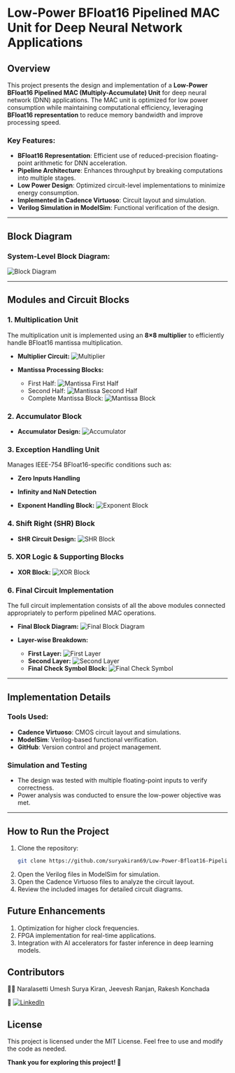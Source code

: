 # Low-Power BFloat16 Pipelined MAC Unit for Deep Neural Network Applications

## Overview

This project presents the design and implementation of a **Low-Power BFloat16 Pipelined MAC (Multiply-Accumulate) Unit** for deep neural network (DNN) applications. The MAC unit is optimized for low power consumption while maintaining computational efficiency, leveraging **BFloat16 representation** to reduce memory bandwidth and improve processing speed.

### **Key Features:**
- **BFloat16 Representation**: Efficient use of reduced-precision floating-point arithmetic for DNN acceleration.
- **Pipeline Architecture**: Enhances throughput by breaking computations into multiple stages.
- **Low Power Design**: Optimized circuit-level implementations to minimize energy consumption.
- **Implemented in Cadence Virtuoso**: Circuit layout and simulation.
- **Verilog Simulation in ModelSim**: Functional verification of the design.

---

## **Block Diagram**

### **System-Level Block Diagram:**
![Block Diagram](https://raw.githubusercontent.com/suryakiran69/Low-Power-Bfloat16-Pipelined-MAC-Unit-for-Deep-Neural-Network-Applications/main/BlockDiagram.jpg)

---

## **Modules and Circuit Blocks**

### **1. Multiplication Unit**
The multiplication unit is implemented using an **8×8 multiplier** to efficiently handle BFloat16 mantissa multiplication.

- **Multiplier Circuit:**
  ![Multiplier](https://raw.githubusercontent.com/suryakiran69/Low-Power-Bfloat16-Pipelined-MAC-Unit-for-Deep-Neural-Network-Applications/main/8#%8multiplier.png)

- **Mantissa Processing Blocks:**
  - First Half: ![Mantissa First Half](https://raw.githubusercontent.com/suryakiran69/Low-Power-Bfloat16-Pipelined-MAC-Unit-for-Deep-Neural-Network-Applications/main/mantissa%20bit%20first%20half.png)
  - Second Half: ![Mantissa Second Half](https://raw.githubusercontent.com/suryakiran69/Low-Power-Bfloat16-Pipelined-MAC-Unit-for-Deep-Neural-Network-Applications/main/mantissabit%20second%20half.png)
  - Complete Mantissa Block: ![Mantissa Block](https://raw.githubusercontent.com/suryakiran69/Low-Power-Bfloat16-Pipelined-MAC-Unit-for-Deep-Neural-Network-Applications/main/mantissa%20block.png)

### **2. Accumulator Block**
- **Accumulator Design:**
  ![Accumulator](https://raw.githubusercontent.com/suryakiran69/Low-Power-Bfloat16-Pipelined-MAC-Unit-for-Deep-Neural-Network-Applications/main/accumlator%20block.png)

### **3. Exception Handling Unit**
Manages IEEE-754 BFloat16-specific conditions such as:
- **Zero Inputs Handling**
- **Infinity and NaN Detection**

- **Exponent Handling Block:**
  ![Exponent Block](https://raw.githubusercontent.com/suryakiran69/Low-Power-Bfloat16-Pipelined-MAC-Unit-for-Deep-Neural-Network-Applications/main/exponent%20block.png)

### **4. Shift Right (SHR) Block**
- **SHR Circuit Design:**
  ![SHR Block](https://raw.githubusercontent.com/suryakiran69/Low-Power-Bfloat16-Pipelined-MAC-Unit-for-Deep-Neural-Network-Applications/main/shr%20block.png)

### **5. XOR Logic & Supporting Blocks**
- **XOR Block:**
  ![XOR Block](https://raw.githubusercontent.com/suryakiran69/Low-Power-Bfloat16-Pipelined-MAC-Unit-for-Deep-Neural-Network-Applications/main/xor%20block.png)

### **6. Final Circuit Implementation**
The full circuit implementation consists of all the above modules connected appropriately to perform pipelined MAC operations.

- **Final Block Diagram:**
  ![Final Block Diagram](https://raw.githubusercontent.com/suryakiran69/Low-Power-Bfloat16-Pipelined-MAC-Unit-for-Deep-Neural-Network-Applications/main/totalfinalblockschmatic.png)

- **Layer-wise Breakdown:**
  - **First Layer:**
    ![First Layer](https://raw.githubusercontent.com/suryakiran69/Low-Power-Bfloat16-Pipelined-MAC-Unit-for-Deep-Neural-Network-Applications/main/final%20first%20layer%20blocks.png)
  - **Second Layer:**
    ![Second Layer](https://raw.githubusercontent.com/suryakiran69/Low-Power-Bfloat16-Pipelined-MAC-Unit-for-Deep-Neural-Network-Applications/main/final%20second%20half%20blocks.png)
  - **Final Check Symbol Block:**
    ![Final Check Symbol](https://raw.githubusercontent.com/suryakiran69/Low-Power-Bfloat16-Pipelined-MAC-Unit-for-Deep-Neural-Network-Applications/main/final%20block%20check%20symbol.png)

---

## **Implementation Details**
### **Tools Used:**
- **Cadence Virtuoso**: CMOS circuit layout and simulations.
- **ModelSim**: Verilog-based functional verification.
- **GitHub**: Version control and project management.

### **Simulation and Testing**
- The design was tested with multiple floating-point inputs to verify correctness.
- Power analysis was conducted to ensure the low-power objective was met.

---

## **How to Run the Project**
1. Clone the repository:
   ```sh
   git clone https://github.com/suryakiran69/Low-Power-Bfloat16-Pipelined-MAC-Unit-for-Deep-Neural-Network-Applications.git
2. Open the Verilog files in ModelSim for simulation.
3. Open the Cadence Virtuoso files to analyze the circuit layout.
4. Review the included images for detailed circuit diagrams.
## **Future Enhancements**

1. Optimization for higher clock frequencies.
2. FPGA implementation for real-time applications.
3. Integration with AI accelerators for faster inference in deep learning models.
## **Contributors**

👨‍💻 Naralasetti Umesh Surya Kiran, Jeevesh Ranjan, Rakesh Konchada

📧  [![LinkedIn](https://img.shields.io/badge/LinkedIn-Profile-blue?logo=linkedin)](https://www.linkedin.com/in/n-u-surya-kiran/)



## **License**

This project is licensed under the MIT License. Feel free to use and modify the code as needed.

**Thank you for exploring this project! 🚀**
